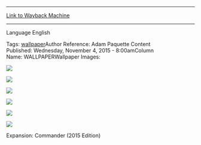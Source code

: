 
---
[Link to Wayback Machine](https://web.archive.org/web/20151115092628/http://magic.wizards.com/en/articles/wallpapers/daxos-returned)

[_metadata_:generator]:- "Drupal 7 (http://drupal.org)"
[_metadata_:node]:- "822821"
[_metadata_:source]:- "article"
[_metadata_:title]:- "Daxos, the Returned"
[_metadata_:wayback_capture_timestamp]:- "2015-11-15 09:26:28"
[_metadata_:wayback_raw_url]:- "https://web.archive.org/web/20151115092628id_/http://magic.wizards.com/en/articles/wallpapers/daxos-returned"
[_metadata_:wayback_url]:- "http://magic.wizards.com/en/articles/wallpapers/daxos-returned"
---






Language 
 English

Tags: [wallpaper](/en/tags/wallpaper)Author Reference: Adam Paquette Content Published: Wednesday, November 4, 2015 - 8:00amColumn Name: WALLPAPERWallpaper Images: 

[![](http://magic.wizards.com/sites/mtg/files/styles/large/public/images/wallpaper/Daxos-the-Returned_C15_2560x1600_Wallpaper.jpg?itok=qj-qFl_B)](http://magic.wizards.com/sites/mtg/files/images/wallpaper/Daxos-the-Returned_C15_2560x1600_Wallpaper.jpg) 



[![](http://magic.wizards.com/sites/mtg/files/styles/large/public/images/wallpaper/Daxos-the-Returned_C15_1920x1080_Wallpaper.jpg?itok=_upuX3q2)](http://magic.wizards.com/sites/mtg/files/images/wallpaper/Daxos-the-Returned_C15_1920x1080_Wallpaper.jpg) 



[![](http://magic.wizards.com/sites/mtg/files/styles/large/public/images/wallpaper/Daxos-the-Returned_C15_1280x960_Wallpaper.jpg?itok=PeiEBCx0)](http://magic.wizards.com/sites/mtg/files/images/wallpaper/Daxos-the-Returned_C15_1280x960_Wallpaper.jpg) 



[![](http://magic.wizards.com/sites/mtg/files/styles/large/public/images/wallpaper/Daxos-the-Returned_C15_iPhone_Wallpaper.jpg?itok=3R9U8nAx)](http://magic.wizards.com/sites/mtg/files/images/wallpaper/Daxos-the-Returned_C15_iPhone_Wallpaper.jpg) 



[![](http://magic.wizards.com/sites/mtg/files/styles/large/public/images/wallpaper/Daxos-the-Returned_C15_Tablet_Wallpaper.jpg?itok=NXMm8Z8t)](http://magic.wizards.com/sites/mtg/files/images/wallpaper/Daxos-the-Returned_C15_Tablet_Wallpaper.jpg) 



[![](http://magic.wizards.com/sites/mtg/files/styles/large/public/images/wallpaper/Daxos-the-Returned_C15_Facebook_Wallpaper.jpg?itok=_SsITGbC)](http://magic.wizards.com/sites/mtg/files/images/wallpaper/Daxos-the-Returned_C15_Facebook_Wallpaper.jpg) 

Expansion: Commander (2015 Edition)  

 
